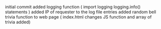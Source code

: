 initial commit
added logging function  ( import logging   logging.info() statements )
added IP of requester to the log file entries
added random bell trivia function to web page ( index.html changes  JS function and array of trivia added)
